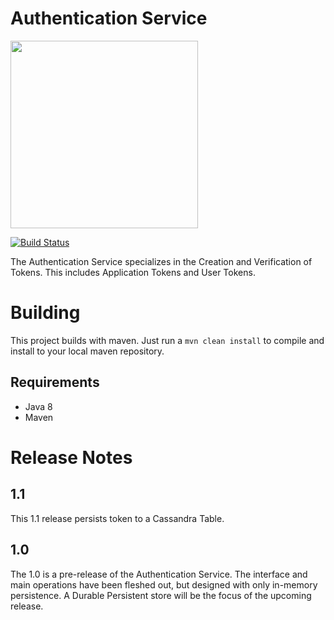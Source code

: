 Authentication Service
==============================================

[<img src="https://raw.githubusercontent.com/RedRoma/Aroma/develop/Graphics/Logo.png" width="300">](http://aroma.redroma.tech/)

[![Build Status](http://jenkins.redroma.tech/view/Aroma/job/Authentication%20Service/badge/icon)](http://jenkins.redroma.tech/view/Aroma/job/Authentication%20Service/)

The Authentication Service specializes in the Creation and Verification of Tokens.
This includes Application Tokens and User Tokens.


# Building

This project builds with maven. Just run a `mvn clean install` to compile and install to your local maven repository.


## Requirements
+ Java 8
+ Maven

# Release Notes
## 1.1
This 1.1 release persists token to a Cassandra Table.

## 1.0
The 1.0 is a pre-release of the Authentication Service. The interface and main operations have been fleshed out,
but designed with only in-memory persistence. A Durable Persistent store will be the focus of the upcoming release.
